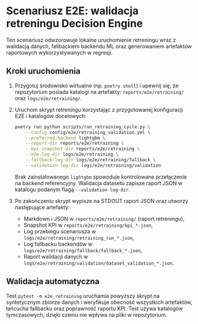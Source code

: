 # Scenariusz E2E: walidacja retreningu Decision Engine

Ten scenariusz odwzorowuje lokalne uruchomienie retreningu wraz z walidacją danych,
fallbackiem backendu ML oraz generowaniem artefaktów raportowych wykorzystywanych w
regresji.

## Kroki uruchomienia

1. Przygotuj środowisko wirtualne (np. `poetry shell`) i upewnij się, że repozytorium
   posiada katalogi na artefakty: `reports/e2e/retraining/` oraz `logs/e2e/retraining/`.
2. Uruchom skrypt retreningu korzystając z przygotowanej konfiguracji E2E i katalogów
   docelowych:

   ```bash
   poetry run python scripts/run_retraining_cycle.py \
       --config config/e2e/retraining_validation.yml \
       --preferred-backend lightgbm \
       --report-dir reports/e2e/retraining \
       --kpi-snapshot-dir reports/e2e/retraining \
       --e2e-log-dir logs/e2e/retraining \
       --fallback-log-dir logs/e2e/retraining/fallback \
       --validation-log-dir logs/e2e/retraining/validation
   ```

   Brak zainstalowanego `lightgbm` spowoduje kontrolowane przełączenie na backend
   referencyjny. Walidacja datasetu zapisze raport JSON w katalogu podanym flagą
   `--validation-log-dir`.

3. Po zakończeniu skrypt wypisze na STDOUT raport JSON oraz utworzy następujące
   artefakty:

   - Markdown i JSON w `reports/e2e/retraining/` (raport retreningu),
   - Snapshot KPI w `reports/e2e/retraining/kpi_*.json`,
   - Log przebiegu scenariusza w `logs/e2e/retraining/retraining_run_*.json`,
   - Log fallbacku backendów w `logs/e2e/retraining/fallback/fallback_*.json`,
   - Raport walidacji danych w `logs/e2e/retraining/validation/dataset_validation_*.json`.

## Walidacja automatyczna

Test `pytest -m e2e_retraining` uruchamia powyższy skrypt na syntetycznym zbiorze danych i
weryfikuje obecność wszystkich artefaktów, łańcucha fallbacku oraz poprawność raportu
KPI. Test używa katalogów tymczasowych, dzięki czemu nie wpływa na pliki w repozytorium.
